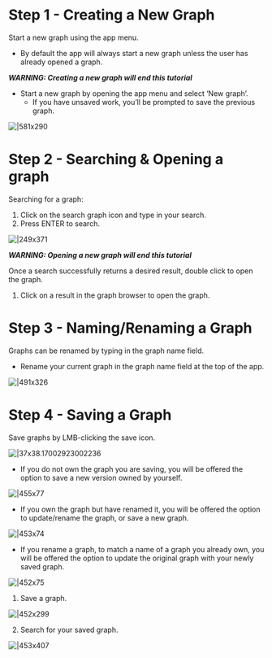 # Step 1 - Creating a New Graph

Start a new graph using the app menu.

* By default the app will always start a new graph unless the user has already opened a graph.

***WARNING: Creating a new graph will end this tutorial***

* Start a new graph by opening the app menu and select ‘New graph’.
  * If you have unsaved work, you’ll be prompted to save the previous graph.

![|581x290](https://lh4.googleusercontent.com/UkPjjEXZBtbP5OFi-ihj-Ibg4iqQY3mORO-KAfYyC-fGQKh1SqS8xCDc9dJP44Q_CgdfaOZN-70b-K_CQl1CzVb7-mnQeezztT0czAfZHDvBunmSFLj3xjUgW9y-pi7q0oEBN4AFPNi37PCIvA7p78CzFMK8CCDvE_mFR6Cd3fW5wPvibXuhSIOOuA)

# Step 2 - Searching & Opening a graph

Searching for a graph:

1. Click on the search graph icon and type in your search.
2. Press ENTER to search.

![|249x371](https://lh6.googleusercontent.com/5zcfCUDFq3NV0s6ABeZ-6vWDC0LDn7lm9WIxI2g-cxhK_D9H26p038DoCrRb1p-reddKtpOan_N3B89tUIzXrTFzF1p9cPeXa3N1eHg987S3WjGO22FelbQLBU6Yard6IasY9040Yvb7bANINKANztSe8v8b3GHM09ZKLTXpHsmgob2vsF38sacqNQ)

***WARNING: Opening a new graph will end this tutorial***

Once a search successfully returns a desired result, double click to open the graph.

1. Click on a result in the graph browser to open the graph.

# Step 3 - Naming/Renaming a Graph

Graphs can be renamed by typing in the graph name field.

* Rename your current graph in the graph name field at the top of the app.

![|491x326](https://lh3.googleusercontent.com/JFvhmzJ5mlUYpE9OHmOU-oP8h7wK5_aMSI4qg119vDcDXMYfQZd-FdszgVcJMZ13yUJXx1ocCBorK6EjBRhSymT1DKzeQhV3_3A-uplv4p9olzSSd_GYZxLjLPrufv8-8-DeD9Q23luf8BMwFI5fUPBUDaucfHPsj6WNmGwvAFiP091tmsV4Znf_Tg)

# Step 4 - Saving a Graph

Save graphs by LMB-clicking the save icon.

![|37x38.17002923002236](https://lh5.googleusercontent.com/tQNPOo-gqkzxQCYmd3iupKPcPxHHGR6DjHdI9YFUYcOErKJV4197Yl5aAWrpZh_t13EDXB_FNgmQCpPxN5xfvHN5Tga8AvoU69f9Aj2EyzIr1L68IxHDJ3RWHajXPbfeVTsVgJ8fD0OuCkS4gOq4DVE4DTohx9coJxzEMsvBw_ypTJCdJ_BQbMVntg)

* If you do not own the graph you are saving, you will be offered the option to save a new version owned by yourself.

![|455x77](https://lh6.googleusercontent.com/HDCcKP1n7i1Au_VZ_ugw3j6q40n2uUuKMyv7NtuwGmHie2vwKpPpjQgjDyIo1K5JEP4dYUi-NkhW9GAF2Se9twuiAcQZFhuhcBPIHyb_yqEVihKgDXUIJpcu2hbyD6uSijwrq0LJ_bCIyaspbYHqwBmDEz5fabnCN--DA3JF045iCDv2VynXxJTaNw)

* If you own the graph but have renamed it, you will be offered the option to update/rename the graph, or save a new graph.

![|453x74](https://lh6.googleusercontent.com/oqvakmPAp781lFHxPkZheY3keGW3pSOc1OswlYhhJbY_MIcHORsYq6oKPpCAEF91iXJ3D6EWdspwHiyxh-lvyKphWsxO1q-ks0JgWzr-fYgN2N7zwTJurAXwVBUHBQEKpqt03Ey6Ttu8djBBMkAZvMxMWXIC9zqifU55Hn7YWEEQtGeGcZHBzdb31g)

* If you rename a graph, to match a name of a graph you already own, you will be offered the option to update the original graph with your newly saved graph.

![|452x75](https://lh4.googleusercontent.com/Vj4rULiU-0-MW-YpRe-1vVYbNomvRDEH_Cj_Cw6PYH5tXRFNNAOj3zzWznWUoRojJMmSC8ejaPaPvm42nukD3WyG3iFS8y8qvN2o0l6dElbwdFqw9yG6BM7nepSrkUQj7dh4jQUOCndvJE-09hhoDb-NP_vAzHLuYrQ70pwLkEXfp9hF3bosruqaRA)

1. Save a graph.

![|452x299](https://lh4.googleusercontent.com/4SQOcMk1stj78iWQFcJPL9LGzBdFxzKboynzfakYTss0r1x0iIsJ-OxMV6r1N2g5QPH_9QpLlJSJjOjq8kdqMuGEAePMV_ixLCsTBcFv9S5niNreWN8tmbnGsx57NL9bZaKZ9aTp4nKijZ9SzJLv-iw)

2. Search for your saved graph.

![|453x407](https://lh4.googleusercontent.com/OaHVkIHFBUh_c1ND1sKPaj2AyzycU_2OX7QNl2tiCmQQdxQT9IUur-MMUryH0CLv9xeepZhTiWk6ya34ulPYWavw1dF8hsfPbQ1F_e0nVCfnqkNkXQKlMPEFbbAOXAeISe0Aa0s3PDbOW0xc9DfHzsj_omhVPmBe5yc4ONZ6MSNFDywpLVWSuHAoFA)